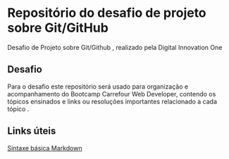 # Repositório do desafio de projeto sobre Git/GitHub
Desafio de Projeto sobre Git/Github , realizado pela Digital Innovation One

## Desafio

Para o desafio este repositório será usado para organização e acompanhamento do Bootcamp Carrefour Web Developer,
contendo os tópicos ensinados e links ou resoluções importantes relacionado a cada tópico .

## Links úteis
[Sintaxe básica Markdown](https://www.markdownguide.org/basic-syntax/)
